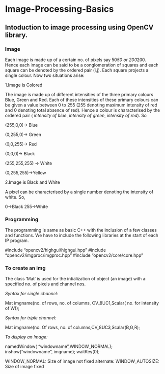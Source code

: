 # Image-Processing-Basics
## Intoduction to image processing using OpenCV library.

### Image
Each image is made up of a certain no. of pixels say 50*50 or 200*200. Hence each image can be said to be a conglomeration of squares and each square can be denoted by the ordered pair (i,j). Each square projects a single colour. Now two situations arise:

1.Image is Colored

The image is made up of different intensities of the three primary colours Blue, Green and Red. Each of these intensities of these primary colours can be given a value between 0 to 255 (255 denoting maximum intensity of red and 0 denoting total absence of red). Hence a colour is characterised by the ordered pair ( *intensity of blue*, *intensity of green*, *intensity of red*). So

(255,0,0)-> Blue

(0,255,0)-> Green

(0,0,255)-> Red

(0,0,0)-> Black

(255,255,255) -> White

(0,255,255)->Yellow

2.Image is Black and White

A pixel can be characterised by a single number denoting the intensity of white. So,

0->Black
255->White

### Programming

The programming is same as basic C++ with the inclusion of a few classes and functions.
We have to include the following libraries at the start of each IP program.

#include “opencv2/highgui/highgui.hpp”
#include “opencv2/imgproc/imgproc.hpp”
#include “opencv2/core/core.hpp”

### To create an img

The class ‘Mat’ is used for the intialization of object (an image) with a specified no. of pixels and channel nos.

*Syntax for single channel:*

Mat imgname(no. of rows, no. of columns, CV_8UC1,Scalar( no. for intensity of W));

*Syntax for triple channel:*

Mat imgname(no. Of rows, no. of columns,CV_8UC3,Scalar(B,G,R);

*To display an Image:*

namedWindow( “windowname”,WINDOW_NORMAL);
inshow(“windowname”, imgname);
waitKey(0);


WINDOW_NORMAL: Size of image not fixed
alternate: WINDOW_AUTOSIZE: Size of image fixed

